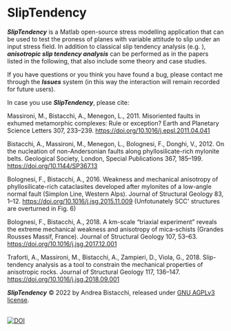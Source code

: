 # SlipTendency #

***SlipTendency*** is a Matlab open-source stress modelling application that can be used to test the proness of planes with variable attitude to slip under an input stress field. In addition to classical slip tendency analysis (e.g. ), ***anisotropic slip tendency analysis*** can be performed as in the papers listed in the following, that also include some theory and case studies.

If you have questions or you think you have found a bug, please contact me through the ***Issues*** system (in this way the interaction will remain recorded for future users).

In case you use ***SlipTendency***, please cite:

Massironi, M., Bistacchi, A., Menegon, L., 2011. Misoriented faults in exhumed metamorphic complexes: Rule or exception? Earth and Planetary Science Letters 307, 233–239. https://doi.org/10.1016/j.epsl.2011.04.041

Bistacchi, A., Massironi, M., Menegon, L., Bolognesi, F., Donghi, V., 2012. On the nucleation of non-Andersonian faults along phyllosilicate-rich mylonite belts. Geological Society, London, Special Publications 367, 185–199. https://doi.org/10.1144/SP367.13

Bolognesi, F., Bistacchi, A., 2016. Weakness and mechanical anisotropy of phyllosilicate-rich cataclasites developed after mylonites of a low-angle normal fault (Simplon Line, Western Alps). Journal of Structural Geology 83, 1–12. https://doi.org/10.1016/j.jsg.2015.11.009 (Unfotunately SCC' structures are overturned in Fig. 6)

Bolognesi, F., Bistacchi, A., 2018. A km-scale “triaxial experiment” reveals the extreme mechanical weakness and anisotropy of mica-schists (Grandes Rousses Massif, France). Journal of Structural Geology 107, 53–63. https://doi.org/10.1016/j.jsg.2017.12.001

Traforti, A., Massironi, M., Bistacchi, A., Zampieri, D., Viola, G., 2018. Slip-tendency analysis as a tool to constrain the mechanical properties of anisotropic rocks. Journal of Structural Geology 117, 136–147. https://doi.org/10.1016/j.jsg.2018.09.001

***SlipTendency*** © 2022 by Andrea Bistacchi, released under [GNU AGPLv3 license](LICENSE.txt).

\
[![DOI](https://zenodo.org/badge/439080627.svg)](https://zenodo.org/badge/latestdoi/439080627)
